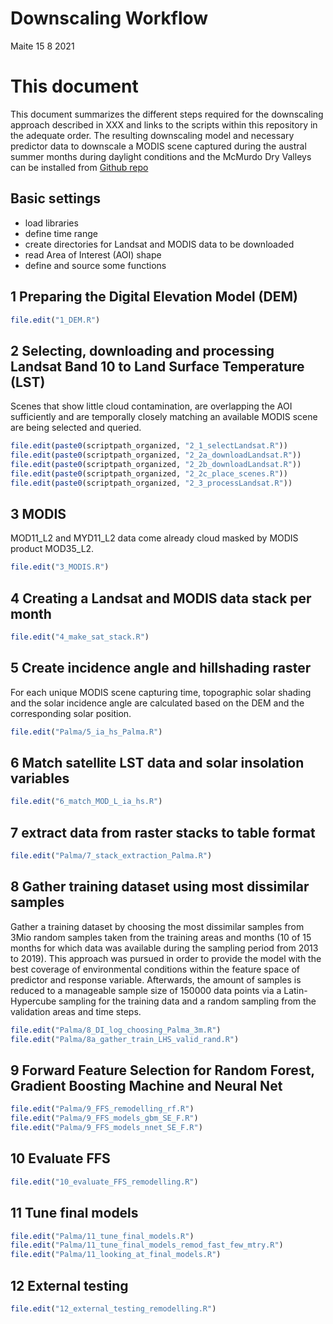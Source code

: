 Downscaling Workflow
================
Maite
15 8 2021

# This document

This document summarizes the different steps required for the
downscaling approach described in XXX and links to the scripts within
this repository in the adequate order. The resulting downscaling model
and necessary predictor data to downscale a MODIS scene captured during
the austral summer months during daylight conditions and the McMurdo Dry
Valleys can be installed from [Github repo](https://github.com/MLezamaValdes/downscaleLST.MDV)

## Basic settings

-   load libraries
-   define time range
-   create directories for Landsat and MODIS data to be downloaded
-   read Area of Interest (AOI) shape
-   define and source some functions

## 1 Preparing the Digital Elevation Model (DEM)

``` r
file.edit("1_DEM.R")
```

## 2 Selecting, downloading and processing Landsat Band 10 to Land Surface Temperature (LST)

Scenes that show little cloud contamination, are overlapping the AOI
sufficiently and are temporally closely matching an available MODIS
scene are being selected and queried.

``` r
file.edit(paste0(scriptpath_organized, "2_1_selectLandsat.R"))
file.edit(paste0(scriptpath_organized, "2_2a_downloadLandsat.R"))
file.edit(paste0(scriptpath_organized, "2_2b_downloadLandsat.R"))
file.edit(paste0(scriptpath_organized, "2_2c_place_scenes.R"))
file.edit(paste0(scriptpath_organized, "2_3_processLandsat.R"))
```

## 3 MODIS

MOD11\_L2 and MYD11\_L2 data come already cloud masked by MODIS product
MOD35\_L2.

``` r
file.edit("3_MODIS.R")
```

## 4 Creating a Landsat and MODIS data stack per month

``` r
file.edit("4_make_sat_stack.R")
```

## 5 Create incidence angle and hillshading raster

For each unique MODIS scene capturing time, topographic solar shading
and the solar incidence angle are calculated based on the DEM and the
corresponding solar position.

``` r
file.edit("Palma/5_ia_hs_Palma.R")
```

## 6 Match satellite LST data and solar insolation variables

``` r
file.edit("6_match_MOD_L_ia_hs.R")
```

## 7 extract data from raster stacks to table format

``` r
file.edit("Palma/7_stack_extraction_Palma.R")
```

## 8 Gather training dataset using most dissimilar samples

Gather a training dataset by choosing the most dissimilar samples from
3Mio random samples taken from the training areas and months (10 of 15
months for which data was available during the sampling period from 2013
to 2019). This approach was pursued in order to provide the model with
the best coverage of environmental conditions within the feature space
of predictor and response variable. Afterwards, the amount of samples is
reduced to a manageable sample size of 150000 data points via a
Latin-Hypercube sampling for the training data and a random sampling
from the validation areas and time steps.

``` r
file.edit("Palma/8_DI_log_choosing_Palma_3m.R")
file.edit("Palma/8a_gather_train_LHS_valid_rand.R")
```

## 9 Forward Feature Selection for Random Forest, Gradient Boosting Machine and Neural Net

``` r
file.edit("Palma/9_FFS_remodelling_rf.R")
file.edit("Palma/9_FFS_models_gbm_SE_F.R")
file.edit("Palma/9_FFS_models_nnet_SE_F.R")
```

## 10 Evaluate FFS

``` r
file.edit("10_evaluate_FFS_remodelling.R")
```

## 11 Tune final models

``` r
file.edit("Palma/11_tune_final_models.R")
file.edit("Palma/11_tune_final_models_remod_fast_few_mtry.R")
file.edit("Palma/11_looking_at_final_models.R")
```

## 12 External testing

``` r
file.edit("12_external_testing_remodelling.R")
```
